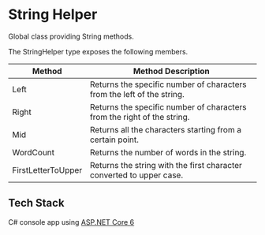 # String Helper

Global class providing String methods.

The StringHelper type exposes the following members.

| Method             | Method Description                                                      |
| ------------------ | ----------------------------------------------------------------------- |
| Left               | Returns the specific number of characters from the left of the string.  |
| Right              | Returns the specific number of characters from the right of the string. |
| Mid                | Returns all the characters starting from a certain point.               |
| WordCount          | Returns the number of words in the string.                              |
| FirstLetterToUpper | Returns the string with the first character converted to upper case.    |

## Tech Stack

C# console app using [ASP.NET Core 6](https://dotnet.microsoft.com/en-us/download/dotnet/6.0)
